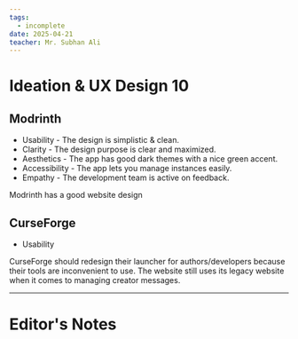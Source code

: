 ```yaml
---
tags:
  - incomplete
date: 2025-04-21
teacher: Mr. Subhan Ali
---
```

# Ideation & UX Design 10
## Modrinth
- Usability - The design is simplistic & clean.
- Clarity - The design purpose is clear and maximized.
- Aesthetics - The app has good dark themes with a nice green accent.
- Accessibility - The app lets you manage instances easily.
- Empathy - The development team is active on feedback.

Modrinth has a good website design
## CurseForge
- Usability

CurseForge should redesign their launcher for authors/developers because their tools are inconvenient to use. The website still uses its legacy website when it comes to managing creator messages.

----------------------------------------------------------------
# Editor's Notes